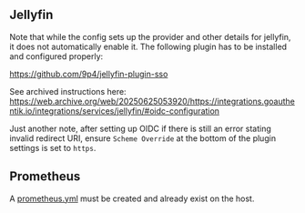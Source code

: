 ## Jellyfin

Note that while the config sets up the provider and other details for jellyfin, it does not automatically enable it.   The following plugin has to be installed and configured properly:

https://github.com/9p4/jellyfin-plugin-sso

See archived instructions here: https://web.archive.org/web/20250625053920/https://integrations.goauthentik.io/integrations/services/jellyfin/#oidc-configuration

Just another note, after setting up OIDC if there is still an error stating invalid redirect URI, ensure `Scheme Override` at the bottom of the plugin settings is set to `https`.

## Prometheus

A [prometheus.yml](https://github.com/prometheus/prometheus/blob/main/documentation/examples/prometheus.yml) must be created and already exist on the host.